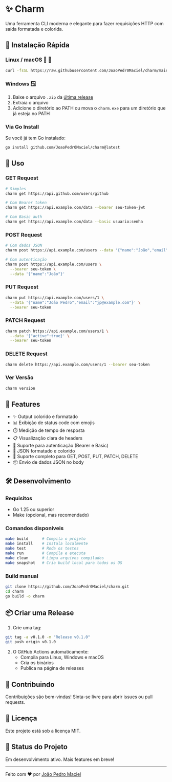 # ✨ Charm

Uma ferramenta CLI moderna e elegante para fazer requisições HTTP com saída formatada e colorida.

## 🚀 Instalação Rápida

### Linux / macOS 🐧 🍎

```bash
curl -fsSL https://raw.githubusercontent.com/JoaoPedr0Maciel/charm/main/install.sh | bash
```

### Windows 🪟

1. Baixe o arquivo `.zip` da [última release](https://github.com/JoaoPedr0Maciel/charm/releases/latest)
2. Extraia o arquivo
3. Adicione o diretório ao PATH ou mova o `charm.exe` para um diretório que já esteja no PATH

### Via Go Install

Se você já tem Go instalado:

```bash
go install github.com/JoaoPedr0Maciel/charm@latest
```

## 📖 Uso

### GET Request

```bash
# Simples
charm get https://api.github.com/users/github

# Com Bearer token
charm get https://api.example.com/data --bearer seu-token-jwt

# Com Basic auth
charm get https://api.example.com/data --basic usuario:senha
```

### POST Request

```bash
# Com dados JSON
charm post https://api.example.com/users --data '{"name":"João","email":"joao@example.com"}'

# Com autenticação
charm post https://api.example.com/users \
  --bearer seu-token \
  --data '{"name":"João"}'
```

### PUT Request

```bash
charm put https://api.example.com/users/1 \
  --data '{"name":"João Pedro","email":"jp@example.com"}' \
  --bearer seu-token
```

### PATCH Request

```bash
charm patch https://api.example.com/users/1 \
  --data '{"active":true}' \
  --bearer seu-token
```

### DELETE Request

```bash
charm delete https://api.example.com/users/1 --bearer seu-token
```

### Ver Versão

```bash
charm version
```

## 🎨 Features

- ✨ Output colorido e formatado
- 📊 Exibição de status code com emojis
- ⏱️ Medição de tempo de resposta
- 📋 Visualização clara de headers
- 🎯 Suporte para autenticação (Bearer e Basic)
- 🌈 JSON formatado e colorido
- 🚀 Suporte completo para GET, POST, PUT, PATCH, DELETE
- 📦 Envio de dados JSON no body

## 🛠️ Desenvolvimento

### Requisitos

- Go 1.25 ou superior
- Make (opcional, mas recomendado)

### Comandos disponíveis

```bash
make build      # Compila o projeto
make install    # Instala localmente
make test       # Roda os testes
make run        # Compila e executa
make clean      # Limpa arquivos compilados
make snapshot   # Cria build local para todos os OS
```

### Build manual

```bash
git clone https://github.com/JoaoPedr0Maciel/charm.git
cd charm
go build -o charm
```

## 📦 Criar uma Release

1. Crie uma tag:
```bash
git tag -a v0.1.0 -m "Release v0.1.0"
git push origin v0.1.0
```

2. O GitHub Actions automaticamente:
   - Compila para Linux, Windows e macOS
   - Cria os binários
   - Publica na página de releases

## 🤝 Contribuindo

Contribuições são bem-vindas! Sinta-se livre para abrir issues ou pull requests.

## 📝 Licença

Este projeto está sob a licença MIT.

## 🌟 Status do Projeto

Em desenvolvimento ativo. Mais features em breve!

---

Feito com ❤️ por [João Pedro Maciel](https://github.com/JoaoPedr0Maciel)

